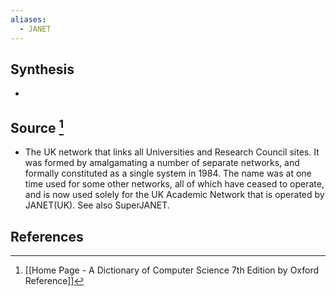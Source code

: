 ```yaml
---
aliases:
  - JANET
---
```

## Synthesis
- 
## Source [^1]
- The UK network that links all Universities and Research Council sites. It was formed by amalgamating a number of separate networks, and formally constituted as a single system in 1984. The name was at one time used for some other networks, all of which have ceased to operate, and is now used solely for the UK Academic Network that is operated by JANET(UK). See also SuperJANET.
## References

[^1]: [[Home Page - A Dictionary of Computer Science 7th Edition by Oxford Reference]]